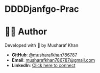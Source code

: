 # DDDDjanfgo-Prac
# 👨‍💻 Author
Developed with 💙 by Musharaf Khan

- **GitHub**: [@musharafkhan786787](https://github.com/musharafkhan786787)
- **Email**: [musharafkhan786787@gmail.com](mailto:musharafkhan786787@gmail.com)
- **LinkedIn**: [Click here to connect](https://www.linkedin.com/in/musharaf-khan-5676a2287)
